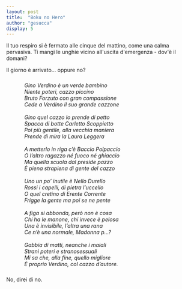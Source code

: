 ```yaml
---
layout: post
title:  "Boku no Hero"
author: "gesucca"
display: 5
---
```


Il tuo respiro si è fermato alle cinque del mattino, come una calma pervasiva. Ti mangi le unghie vicino all'uscita d'emergenza - dov'è il domani? 

Il giorno è arrivato... oppure no?

<div style="font-style: italic; margin-top: 24px; margin-bottom: 24px; padding-left: 48px;" >
Gino Verdino è un verde bambino <br/>
Niente poteri, cazzo piccino <br/>
Bruto Forzuto con gran compassione <br/>
Cede a Verdino il suo grande cazzone <br/>
<br>
Gino quel cazzo lo prende di petto <br/>
Spacca di botte Carletto Scoppietto <br/>
Poi più gentile, alla vecchia maniera <br/>
Prende di mira la Laura Leggera <br/>
<br>
A metterlo in riga c’è Baccio Polpaccio <br/>
O l’altro ragazzo né fuoco né ghiaccio <br/>
Ma quella scuola dal preside pazzo <br/>
È piena strapiena di gente del cazzo <br/>
<br>
Uno un po’ inutile è Nello Durello <br/>
Rossi i capelli, di pietra l’uccello <br/>
O quel cretino di Erente Corrente <br/>
Frigge la gente ma poi se ne pente <br/>
<br>
A figa si abbonda, però non è cosa <br/>
Chi ha le manone, chi invece è pelosa <br/>
Una è invisibile, l’altra una rana <br/>
Ce n’è una normale, Madonna p...? <br/>
<br>
Gabbia di matti, neanche i maiali <br/>
Strani poteri e stranosessuali <br/>
Mi sa che, alla fine, quello migliore <br/>
È proprio Verdino, col cazzo d’autore. <br/>
</div>

​No, direi di no.